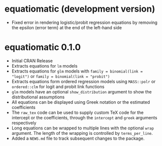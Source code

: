 # equatiomatic (development version)
* Fixed error in rendering logistic/probit regression equations by removing the epsilon (error term) at the end of the left-hand side

# equatiomatic 0.1.0
* Initial CRAN Release
* Extracts equations for `lm` models
* Extracts equations for `glm` models with `family = binomial(link = "logit")` or `family = binomial(link = "probit")`
* Extracts equations form ordered regression models using `MASS::polr` or `ordered::clm` for logit and probit link functions
* `glm` models have an optional `show_distribution` argument to show the distributional assumptions
* All equations can be displayed using Greek notation or the estimated coefficients
* The `raw_tex` code can be used to supply custom TeX code for the intercept or the coefficients, through the `intercept` and `greek` arguments respectively
* Long equations can be wrapped to multiple lines with the optional `wrap` argument. The length of the wrapping is controlled by `terms_per_line`.
* Added a `NEWS.md` file to track subsequent changes to the package.
